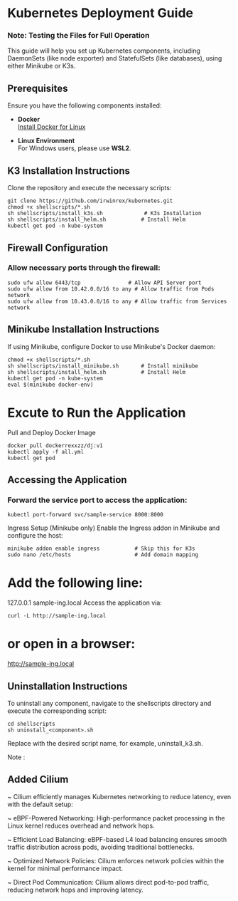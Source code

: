 # Kubernetes Deployment Guide

### Note: Testing the Files for Full Operation

This guide will help you set up Kubernetes components, including DaemonSets (like node exporter) and StatefulSets (like databases), using either Minikube or K3s.

## Prerequisites

Ensure you have the following components installed:

- **Docker**  
  [Install Docker for Linux](https://docs.docker.com/desktop/install/linux-install/)

- **Linux Environment**  
  For Windows users, please use **WSL2**.

## K3 Installation Instructions

Clone the repository and execute the necessary scripts:

```
git clone https://github.com/irwinrex/kubernetes.git
chmod +x shellscripts/*.sh
sh shellscripts/install_k3s.sh             # K3s Installation
sh shellscripts/install_helm.sh           # Install Helm
kubectl get pod -n kube-system
```

## Firewall Configuration
### Allow necessary ports through the firewall:


```
sudo ufw allow 6443/tcp               # Allow API Server port
sudo ufw allow from 10.42.0.0/16 to any # Allow traffic from Pods network
sudo ufw allow from 10.43.0.0/16 to any # Allow traffic from Services network
```


## Minikube Installation Instructions
If using Minikube, configure Docker to use Minikube's Docker daemon:


```
chmod +x shellscripts/*.sh
sh shellscripts/install_minikube.sh       # Install minikube
sh shellscripts/install_helm.sh           # Install Helm
kubectl get pod -n kube-system
eval $(minikube docker-env)
```


# Excute to Run the Application

Pull and Deploy Docker Image

```
docker pull dockerrexxzz/dj:v1
kubectl apply -f all.yml
kubectl get pod
```

## Accessing the Application
### Forward the service port to access the application:


```
kubectl port-forward svc/sample-service 8000:8000
```

Ingress Setup (Minikube only)
Enable the Ingress addon in Minikube and configure the host:


```
minikube addon enable ingress           # Skip this for K3s
sudo nano /etc/hosts                    # Add domain mapping
```

# Add the following line:

127.0.0.1 sample-ing.local
Access the application via:


```
curl -L http://sample-ing.local
```

# or open in a browser:

http://sample-ing.local

## Uninstallation Instructions

To uninstall any component, navigate to the shellscripts directory and execute the corresponding script:


```
cd shellscripts
sh uninstall_<component>.sh
```

Replace <component> with the desired script name, for example, uninstall_k3.sh.


Note :

## Added Cilium

~ Cilium efficiently manages Kubernetes networking to reduce latency, even with the default setup:

~ eBPF-Powered Networking: High-performance packet processing in the Linux kernel reduces overhead and network hops.

~ Efficient Load Balancing: eBPF-based L4 load balancing ensures smooth traffic distribution across pods, avoiding traditional bottlenecks.

~ Optimized Network Policies: Cilium enforces network policies within the kernel for minimal performance impact.

~ Direct Pod Communication: Cilium allows direct pod-to-pod traffic, reducing network hops and improving latency.